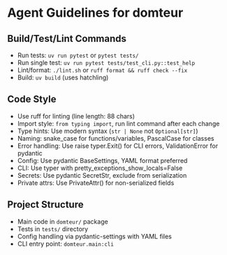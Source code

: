 # Agent Guidelines for domteur

## Build/Test/Lint Commands
- Run tests: `uv run pytest` or `pytest tests/`
- Run single test: `uv run pytest tests/test_cli.py::test_help`
- Lint/format: `./lint.sh` or `ruff format && ruff check --fix`
- Build: `uv build` (uses hatchling)

## Code Style
- Use ruff for linting (line length: 88 chars)
- Import style: `from typing import`, run lint command after each change
- Type hints: Use modern syntax (`str | None` not `Optional[str]`)
- Naming: snake_case for functions/variables, PascalCase for classes
- Error handling: Use raise typer.Exit() for CLI errors, ValidationError for pydantic
- Config: Use pydantic BaseSettings, YAML format preferred
- CLI: Use typer with pretty_exceptions_show_locals=False
- Secrets: Use pydantic SecretStr, exclude from serialization
- Private attrs: Use PrivateAttr() for non-serialized fields

## Project Structure
- Main code in `domteur/` package
- Tests in `tests/` directory
- Config handling via pydantic-settings with YAML files
- CLI entry point: `domteur.main:cli`